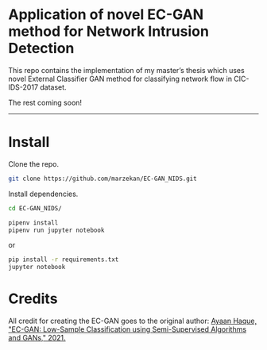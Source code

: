 # Application of novel EC-GAN method for Network Intrusion Detection

This repo contains the implementation of my master’s thesis which uses novel External Classifier GAN method for classifying network flow in CIC-IDS-2017 dataset.


The rest coming soon!

---

# Install

Clone the repo.
```bash
git clone https://github.com/marzekan/EC-GAN_NIDS.git
```

Install dependencies.
```bash
cd EC-GAN_NIDS/
```
```bash
pipenv install
pipenv run jupyter notebook
```
or

```bash
pip install -r requirements.txt
jupyter notebook
```


# Credits

All credit for creating the EC-GAN goes to the original author: [Ayaan Haque, "EC-GAN: Low-Sample Classification using Semi-Supervised Algorithms and GANs," 2021.](https://github.com/ayaanzhaque/EC-GAN)
